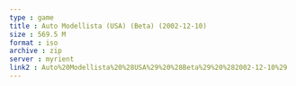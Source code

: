 ```yaml
---
type : game
title : Auto Modellista (USA) (Beta) (2002-12-10)
size : 569.5 M
format : iso
archive : zip
server : myrient
link2 : Auto%20Modellista%20%28USA%29%20%28Beta%29%20%282002-12-10%29
---
```

